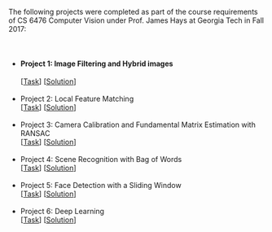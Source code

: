 <html lang="en">
<head>
  <meta charset="utf-8">
  <title>CV Projects</title>
</head>
<body>
  <p>The following projects were completed as part of the course requirements of CS 6476 Computer Vision under Prof. James Hays at Georgia Tech in Fall 2017:</p>
  <br>
  <ul style="list-style-type:disc">
    <li><b><h4>Project 1: Image Filtering and Hybrid images</h4></b>
      [<a href="https://www.cc.gatech.edu/~hays/compvision2017/proj1">Task</a>]
      [<a href="http://htmlpreview.github.io/?https://github.com/nidhi-menon/Computer-Vision-Projects/blob/master/Project%201/index.html">Solution</a>]
    </li>
    <br>
    <li>Project 2: Local Feature Matching
      <br>
      [<a href="https://www.cc.gatech.edu/~hays/compvision2017/proj2">Task</a>]
      [<a href="http://htmlpreview.github.io/?https://github.com/nidhi-menon/Computer-Vision-Projects/blob/master/Project%202/index.html">Solution</a>]
    </li>
    <br>
    <li>Project 3: Camera Calibration and Fundamental Matrix Estimation with RANSAC
      <br>
      [<a href="https://www.cc.gatech.edu/~hays/compvision2017/proj3">Task</a>]
      [<a href="http://htmlpreview.github.io/?https://github.com/nidhi-menon/Computer-Vision-Projects/blob/master/Project%203/index.html">Solution</a>]
    </li>
    <br>
    <li>Project 4: Scene Recognition with Bag of Words
      <br>
      [<a href="https://www.cc.gatech.edu/~hays/compvision2017/proj4">Task</a>]
      [<a href="http://htmlpreview.github.io/?https://github.com/nidhi-menon/Computer-Vision-Projects/blob/master/Project%204/index.html">Solution</a>]
    </li>
    <br>
    <li>Project 5: Face Detection with a Sliding Window
      <br>
      [<a href="https://www.cc.gatech.edu/~hays/compvision2017/proj5">Task</a>]
      [<a href="http://htmlpreview.github.io/?https://github.com/nidhi-menon/Computer-Vision-Projects/blob/master/Project%205/index.html">Solution</a>]
    </li>
    <br>
    <li>Project 6: Deep Learning
      <br>
      [<a href="https://www.cc.gatech.edu/~hays/compvision2017/proj6">Task</a>]
      [<a href="http://htmlpreview.github.io/?https://github.com/nidhi-menon/Computer-Vision-Projects/blob/master/Project%206/index.html">Solution</a>]
    </li>
  </ul>
</body>
</html>
